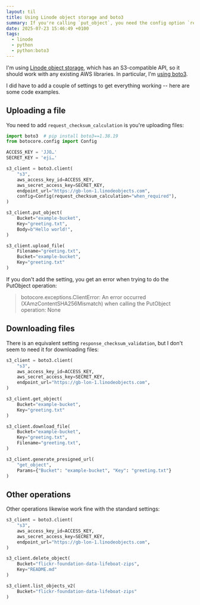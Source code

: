 ```yaml
---
layout: til
title: Using Linode object storage and boto3
summary: If you're calling `put_object`, you need the config option `request_checksum_calculation = "when_required"`.
date: 2025-07-23 15:46:49 +0100
tags:
  - linode
  - python
  - python:boto3
---
```

I'm using [Linode object storage](https://www.linode.com/products/object-storage/), which has an S3-compatible API, so it should work with any existing AWS libraries.
In particular, I'm [using boto3](https://techdocs.akamai.com/cloud-computing/docs/using-the-aws-sdk-for-python-boto3-with-object-storage).

I did have to add a couple of settings to get everything working -- here are some code examples.

## Uploading a file

You need to add `request_checksum_calculation` is you're uploading files:

```python
import boto3  # pip install boto3==1.38.19
from botocore.config import Config

ACCESS_KEY = 'JJO…'
SECRET_KEY = 'eji…'

s3_client = boto3.client(
    "s3",
    aws_access_key_id=ACCESS_KEY,
    aws_secret_access_key=SECRET_KEY,
    endpoint_url="https://gb-lon-1.linodeobjects.com",
    config=Config(request_checksum_calculation="when_required"),
)

s3_client.put_object(
    Bucket="example-bucket",
    Key="greeting.txt",
    Body=b"Hello world!",
)

s3_client.upload_file(
    Filename="greeting.txt",
    Bucket="example-bucket",
    Key="greeting.txt"
)
```

If you don't add the setting, you get an error when trying to do the PutObject operation:

> botocore.exceptions.ClientError: An error occurred (XAmzContentSHA256Mismatch) when calling the PutObject operation: None

## Downloading files

There is an equivalent setting `response_checksum_validation`, but I don't seem to need it for downloading files:

```python
s3_client = boto3.client(
    "s3",
    aws_access_key_id=ACCESS_KEY,
    aws_secret_access_key=SECRET_KEY,
    endpoint_url="https://gb-lon-1.linodeobjects.com",
)

s3_client.get_object(
    Bucket="example-bucket",
    Key="greeting.txt"
)

s3_client.download_file(
    Bucket="example-bucket",
    Key="greeting.txt",
    Filename="greeting.txt",
)

s3_client.generate_presigned_url(
    "get_object",
    Params={"Bucket": "example-bucket", "Key": "greeting.txt"}
)
```

## Other operations

Other operations likewise work fine with the standard settings:

```python
s3_client = boto3.client(
    "s3",
    aws_access_key_id=ACCESS_KEY,
    aws_secret_access_key=SECRET_KEY,
    endpoint_url="https://gb-lon-1.linodeobjects.com",
)

s3_client.delete_object(
    Bucket="flickr-foundation-data-lifeboat-zips",
    Key="README.md"
)

s3_client.list_objects_v2(
    Bucket="flickr-foundation-data-lifeboat-zips"
)
```
